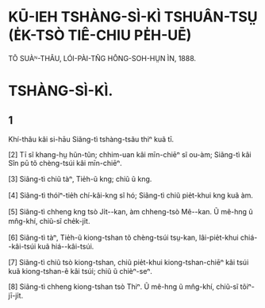 # KŪ-IEH TSHÀNG-SÌ-KÌ TSHUÂN-TSṲ (E̍K-TSÒ TIÊ-CHIU PE̍H-UĒ)

TÕ SUÀᴺ-THÂU, LÓI-PÀI-TN̂G HÔNG-SOH-HṲN ÌN, 1888.

# TSHÀNG-SÌ-KÌ.

## 1

Khí-thâu kâi si-hāu Siãng-tì tshàng-tsãu thiⁿ kuã tī.
<!-- 起头其时候，上帝创造天和地。 （注：kuã 暂作 和，或为 凡。）-->
[2] Tī sĩ khang-hṳ hũn-tũn; chhim-uan kâi mīn-chiēⁿ sĩ ou-àm; Siãng-tì kâi Sîn pū tõ chèng-tsúi kâi mīn-chiēⁿ.
<!-- 地是空虚混沌，深渊其面上是乌暗；上帝其神伏著众水其面上。 -->

[3] Siãng-tì chiũ tàⁿ, Tie̍h-ũ kng; chiũ ũ kng.
<!-- 上帝就呾，着有光，就有光。 （注：tàⁿ 俗写为 呾。）-->
[4] Siãng-tì thóiⁿ-tie̍h chí-kâi-kng sĩ hó; Siãng-tì chiũ pie̍t-khui kng kuã àm.
<!-- 上帝睇着这个光是好；上帝就捌开光和暗。 -->
[5] Siãng-tì chheng kng tsò Ji̍t--kan, àm chheng-tsò Mê--kan. Ũ mê-hng ũ mn̂g-khí, chiũ-sĩ che̍k-ji̍t.
<!-- 上帝称光作日间，暗称作冥间。有冥昏，有眠起，就是蜀日。 -->

[6] Siãng-tì tàⁿ, Tie̍h-ũ kiong-tshan tõ chèng-tsúi tsṳ-kan, lâi-pie̍t-khui chiá--kâi-tsúi kuã hiá--kâi-tsúi.
<!-- 上帝呾，着有穹苍在众水之间，来捌开这个水和许个水。（注：苍 与 tshan 读音不符。）-->
[7] Siãng-tì chiũ tsò kiong-tshan, chiũ pie̍t-khui kiong-tshan-chiēⁿ kâi tsúi kuã kiong-tshan-ẽ kâi tsúi; chiũ ũ chièⁿ-seⁿ.
<!-- 上帝就做穹苍，就捌开穹苍上其水和穹苍下其水；就有障生。（注：chièⁿ 俗写为 障。） -->
[8] Siãng-tì chheng kiong-tshan tsò Thiⁿ. Ũ mê-hng ũ mn̂g-khí, chiũ-sĩ tõiⁿ-jī-ji̍t.
<!-- 上帝称穹苍作天。有冥昏，有眠起，就是第二日。-->


